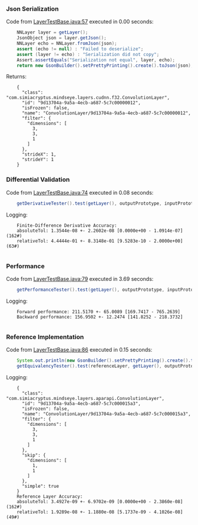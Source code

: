 ### Json Serialization
Code from [LayerTestBase.java:57](../../../../../../../../../MindsEye/src/test/java/com/simiacryptus/mindseye/layers/LayerTestBase.java#L57) executed in 0.00 seconds: 
```java
    NNLayer layer = getLayer();
    JsonObject json = layer.getJson();
    NNLayer echo = NNLayer.fromJson(json);
    assert (echo != null) : "Failed to deserialize";
    assert (layer != echo) : "Serialization did not copy";
    Assert.assertEquals("Serialization not equal", layer, echo);
    return new GsonBuilder().setPrettyPrinting().create().toJson(json);
```

Returns: 

```
    {
      "class": "com.simiacryptus.mindseye.layers.cudnn.f32.ConvolutionLayer",
      "id": "9d13704a-9a5a-4ecb-a687-5c7c00000012",
      "isFrozen": false,
      "name": "ConvolutionLayer/9d13704a-9a5a-4ecb-a687-5c7c00000012",
      "filter": {
        "dimensions": [
          3,
          3,
          1
        ]
      },
      "strideX": 1,
      "strideY": 1
    }
```



### Differential Validation
Code from [LayerTestBase.java:74](../../../../../../../../../MindsEye/src/test/java/com/simiacryptus/mindseye/layers/LayerTestBase.java#L74) executed in 0.08 seconds: 
```java
    getDerivativeTester().test(getLayer(), outputPrototype, inputPrototype);
```
Logging: 
```
    Finite-Difference Derivative Accuracy:
    absoluteTol: 1.3544e-08 +- 2.2602e-08 [0.0000e+00 - 1.0914e-07] (162#)
    relativeTol: 4.4444e-01 +- 8.3148e-01 [9.5283e-10 - 2.0000e+00] (63#)
    
```

### Performance
Code from [LayerTestBase.java:79](../../../../../../../../../MindsEye/src/test/java/com/simiacryptus/mindseye/layers/LayerTestBase.java#L79) executed in 3.69 seconds: 
```java
    getPerformanceTester().test(getLayer(), outputPrototype, inputPrototype);
```
Logging: 
```
    Forward performance: 211.5170 +- 65.0089 [169.7417 - 765.2639]
    Backward performance: 156.9502 +- 12.2474 [141.8252 - 218.3732]
    
```

### Reference Implementation
Code from [LayerTestBase.java:86](../../../../../../../../../MindsEye/src/test/java/com/simiacryptus/mindseye/layers/LayerTestBase.java#L86) executed in 0.15 seconds: 
```java
    System.out.println(new GsonBuilder().setPrettyPrinting().create().toJson(referenceLayer.getJson()));
    getEquivalencyTester().test(referenceLayer, getLayer(), outputPrototype, inputPrototype);
```
Logging: 
```
    {
      "class": "com.simiacryptus.mindseye.layers.aparapi.ConvolutionLayer",
      "id": "9d13704a-9a5a-4ecb-a687-5c7c000015a3",
      "isFrozen": false,
      "name": "ConvolutionLayer/9d13704a-9a5a-4ecb-a687-5c7c000015a3",
      "filter": {
        "dimensions": [
          3,
          3,
          1
        ]
      },
      "skip": {
        "dimensions": [
          1,
          1
        ]
      },
      "simple": true
    }
    Reference Layer Accuracy:
    absoluteTol: 3.4927e-09 +- 6.9702e-09 [0.0000e+00 - 2.3860e-08] (162#)
    relativeTol: 1.9289e-08 +- 1.1880e-08 [5.1737e-09 - 4.1026e-08] (49#)
    
```

